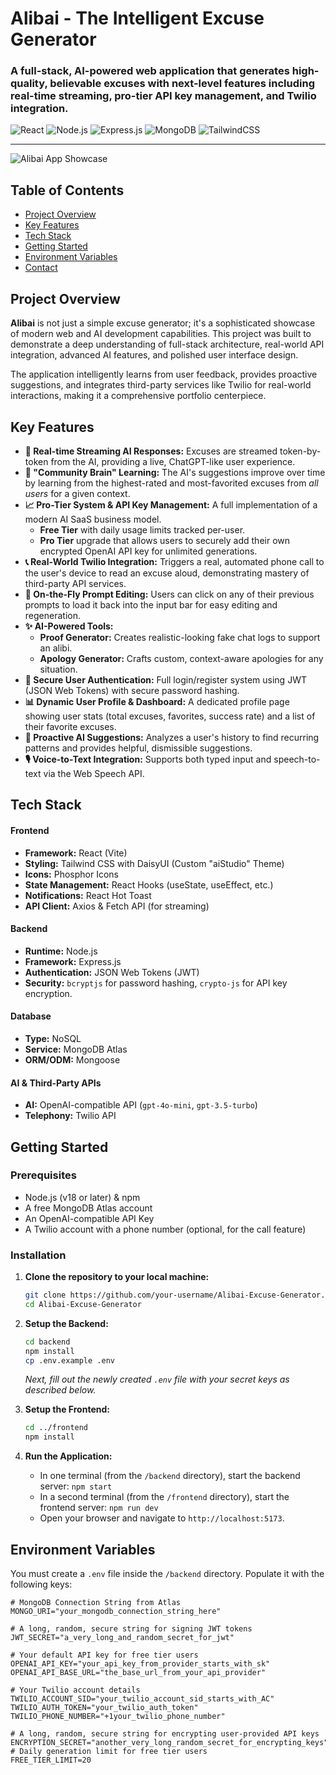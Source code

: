 # Alibai - The Intelligent Excuse Generator

### A full-stack, AI-powered web application that generates high-quality, believable excuses with next-level features including real-time streaming, pro-tier API key management, and Twilio integration.

![React](https://img.shields.io/badge/React-20232A?style=for-the-badge&logo=react&logoColor=61DAFB)
![Node.js](https://img.shields.io/badge/Node.js-339933?style=for-the-badge&logo=nodedotjs&logoColor=white)
![Express.js](https://img.shields.io/badge/Express.js-000000?style=for-the-badge&logo=express&logoColor=white)
![MongoDB](https://img.shields.io/badge/MongoDB-4EA94B?style=for-the-badge&logo=mongodb&logoColor=white)
![TailwindCSS](https://img.shields.io/badge/Tailwind_CSS-38B2AC?style=for-the-badge&logo=tailwindcss&logoColor=white)

---

![Alibai App Showcase](https://i.imgur.com/your_screenshot_or_gif_url.gif)

## Table of Contents
- [Project Overview](#project-overview)
- [Key Features](#key-features)
- [Tech Stack](#tech-stack)
- [Getting Started](#getting-started)
- [Environment Variables](#environment-variables)
- [Contact](#contact)

## Project Overview
**Alibai** is not just a simple excuse generator; it's a sophisticated showcase of modern web and AI development capabilities. This project was built to demonstrate a deep understanding of full-stack architecture, real-world API integration, advanced AI features, and polished user interface design.

The application intelligently learns from user feedback, provides proactive suggestions, and integrates third-party services like Twilio for real-world interactions, making it a comprehensive portfolio centerpiece.

## Key Features
-   **🚀 Real-time Streaming AI Responses:** Excuses are streamed token-by-token from the AI, providing a live, ChatGPT-like user experience.
-   **🧠 "Community Brain" Learning:** The AI's suggestions improve over time by learning from the highest-rated and most-favorited excuses from *all users* for a given context.
-   **📈 Pro-Tier System & API Key Management:** A full implementation of a modern AI SaaS business model.
    -   **Free Tier** with daily usage limits tracked per-user.
    -   **Pro Tier** upgrade that allows users to securely add their own encrypted OpenAI API key for unlimited generations.
-   **📞 Real-World Twilio Integration:** Triggers a real, automated phone call to the user's device to read an excuse aloud, demonstrating mastery of third-party API services.
-   **📝 On-the-Fly Prompt Editing:** Users can click on any of their previous prompts to load it back into the input bar for easy editing and regeneration.
-   **✨ AI-Powered Tools:**
    -   **Proof Generator:** Creates realistic-looking fake chat logs to support an alibi.
    -   **Apology Generator:** Crafts custom, context-aware apologies for any situation.
-   **🔐 Secure User Authentication:** Full login/register system using JWT (JSON Web Tokens) with secure password hashing.
-   **📊 Dynamic User Profile & Dashboard:** A dedicated profile page showing user stats (total excuses, favorites, success rate) and a list of their favorite excuses.
-   **🔮 Proactive AI Suggestions:** Analyzes a user's history to find recurring patterns and provides helpful, dismissible suggestions.
-   **🎙️ Voice-to-Text Integration:** Supports both typed input and speech-to-text via the Web Speech API.

## Tech Stack
#### **Frontend**
-   **Framework:** React (Vite)
-   **Styling:** Tailwind CSS with DaisyUI (Custom "aiStudio" Theme)
-   **Icons:** Phosphor Icons
-   **State Management:** React Hooks (useState, useEffect, etc.)
-   **Notifications:** React Hot Toast
-   **API Client:** Axios & Fetch API (for streaming)

#### **Backend**
-   **Runtime:** Node.js
-   **Framework:** Express.js
-   **Authentication:** JSON Web Tokens (JWT)
-   **Security:** `bcryptjs` for password hashing, `crypto-js` for API key encryption.

#### **Database**
-   **Type:** NoSQL
-   **Service:** MongoDB Atlas
-   **ORM/ODM:** Mongoose

#### **AI & Third-Party APIs**
-   **AI:** OpenAI-compatible API (`gpt-4o-mini`, `gpt-3.5-turbo`)
-   **Telephony:** Twilio API

## Getting Started
### Prerequisites
-   Node.js (v18 or later) & npm
-   A free MongoDB Atlas account
-   An OpenAI-compatible API Key
-   A Twilio account with a phone number (optional, for the call feature)

### Installation
1.  **Clone the repository to your local machine:**
    ```bash
    git clone https://github.com/your-username/Alibai-Excuse-Generator.git
    cd Alibai-Excuse-Generator
    ```

2.  **Setup the Backend:**
    ```bash
    cd backend
    npm install
    cp .env.example .env 
    ```
    *Next, fill out the newly created `.env` file with your secret keys as described below.*

3.  **Setup the Frontend:**
    ```bash
    cd ../frontend
    npm install
    ```

4.  **Run the Application:**
    -   In one terminal (from the `/backend` directory), start the backend server: `npm start`
    -   In a second terminal (from the `/frontend` directory), start the frontend server: `npm run dev`
    -   Open your browser and navigate to `http://localhost:5173`.

## Environment Variables
You must create a `.env` file inside the `/backend` directory. Populate it with the following keys:

```
# MongoDB Connection String from Atlas
MONGO_URI="your_mongodb_connection_string_here"

# A long, random, secure string for signing JWT tokens
JWT_SECRET="a_very_long_and_random_secret_for_jwt"

# Your default API key for free tier users
OPENAI_API_KEY="your_api_key_from_provider_starts_with_sk"
OPENAI_API_BASE_URL="the_base_url_from_your_api_provider"

# Your Twilio account details
TWILIO_ACCOUNT_SID="your_twilio_account_sid_starts_with_AC"
TWILIO_AUTH_TOKEN="your_twilio_auth_token"
TWILIO_PHONE_NUMBER="+1your_twilio_phone_number"
    
# A long, random, secure string for encrypting user-provided API keys
ENCRYPTION_SECRET="another_very_long_random_secret_for_encrypting_keys"
# Daily generation limit for free tier users
FREE_TIER_LIMIT=20
```

